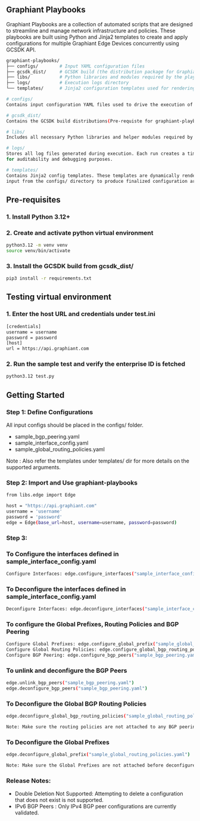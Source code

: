 ## Graphiant Playbooks

Graphiant Playbooks are a collection of automated scripts that are designed to streamline 
and manage network infrastructure and policies. These playbooks are built using Python and 
Jinja2 templates to create and apply configurations for multiple Graphiant Edge Devices 
concurrently using GCSDK API. 

```sh
graphiant-playbooks/
├── configs/        # Input YAML configuration files
├── gcsdk_dist/     # GCSDK build (the distribution package for Graphiant Cloud SDK)
├── libs/           # Python libraries and modules required by the playbooks
├── logs/           # Execution logs directory
└── templates/      # Jinja2 configuration templates used for rendering YAML

# configs/
Contains input configuration YAML files used to drive the execution of various playbooks.

# gcsdk_dist/
Contains the GCSDK build distributions(Pre-requiste for graphiant-playbooks)

# libs/
Includes all necessary Python libraries and helper modules required by the playbooks.

# logs/
Stores all log files generated during execution. Each run creates a timestamped log 
for auditability and debugging purposes.

# templates/
Contains Jinja2 config templates. These templates are dynamically rendered using the 
input from the configs/ directory to produce finalized configuration artifacts.
```

## Pre-requisites

### 1. Install Python 3.12+

### 2. Create and activate python virtual environment
```sh
python3.12 -m venv venv
source venv/bin/activate
```

### 3. Install the GCSDK build from gcsdk_dist/
```sh
pip3 install -r requirements.txt
```

## Testing virtual environment

### 1. Enter the host URL and credentials under test.ini
```sh
[credentials]
username = username
password = password
[host]
url = https://api.graphiant.com
```

### 2. Run the sample test and verify the enterprise ID is fetched
```sh
python3.12 test.py
```

## Getting Started

### Step 1: Define Configurations

All input configs should be placed in the configs/ folder.

- sample_bgp_peering.yaml
- sample_interface_config.yaml
- sample_global_routing_policies.yaml

Note : Also refer the templates under templates/ dir for more details on the supported arguments.

### Step 2: Import and Use graphiant-playbooks
```sh
from libs.edge import Edge

host = "https://api.graphiant.com"
username = 'username'
password = 'password'
edge = Edge(base_url=host, username=username, password=password)
```
### Step 3: 
### To Configure the interfaces defined in sample_interface_config.yaml
```sh
Configure Interfaces: edge.configure_interfaces("sample_interface_config.yaml")
```

### To Deconfigure the interfaces defined in sample_interface_config.yaml
```sh
Deconfigure Interfaces: edge.deconfigure_interfaces("sample_interface_config.yaml")
```

### To configure the Global Prefixes, Routing Policies and BGP Peering
```sh
Configure Global Prefixes: edge.configure_global_prefix("sample_global_routing_policies.yaml")
Configure Global Routing Policies: edge.configure_global_bgp_routing_policies("sample_global_routing_policies.yaml")
Configure BGP Peering: edge.configure_bgp_peers("sample_bgp_peering.yaml")
```

### To unlink and deconfigure the BGP Peers
```sh
edge.unlink_bgp_peers("sample_bgp_peering.yaml")
edge.deconfigure_bgp_peers("sample_bgp_peering.yaml")
```

### To Deconfigure the Global BGP Routing Policies
```sh
edge.deconfigure_global_bgp_routing_policies("sample_global_routing_policies.yaml")

Note: Make sure the routing policies are not attached to any BGP peering configs before deconfigure
```

### To Deconfigure the Global Prefixes
```sh
edge.deconfigure_global_prefix("sample_global_routing_policies.yaml")

Note: Make sure the Global Prefixes are not attached before deconfigure
```

### Release Notes:
- Double Deletion Not Supported: Attempting to delete a configuration that does not exist is not supported.
- IPv6 BGP Peers : Only IPv4 BGP peer configurations are currently validated.
